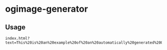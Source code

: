 # ogimage-generator

## Usage

```
index.html?text=This%20is%20an%20example%20of%20an%20automatically%20generated%20OG%20Image
```